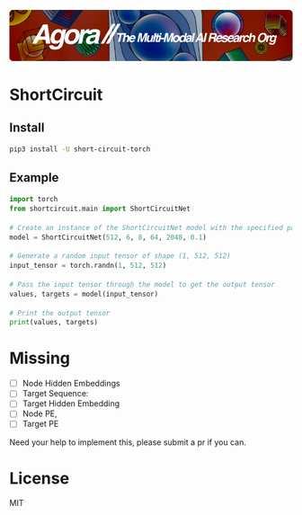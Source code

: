 [![Multi-Modality](agorabanner.png)](https://discord.com/servers/agora-999382051935506503)


# ShortCircuit


## Install
```bash
pip3 install -U short-circuit-torch
```


## Example

```python
import torch 
from shortcircuit.main import ShortCircuitNet

# Create an instance of the ShortCircuitNet model with the specified parameters
model = ShortCircuitNet(512, 6, 8, 64, 2048, 0.1)

# Generate a random input tensor of shape (1, 512, 512)
input_tensor = torch.randn(1, 512, 512)

# Pass the input tensor through the model to get the output tensor
values, targets = model(input_tensor)

# Print the output tensor
print(values, targets) 
```



# Missing
- [ ] Node Hidden Embeddings
- [ ] Target Sequence:
- [ ] Target Hidden Embedding
- [ ] Node PE,
- [ ] Target PE

Need your help to implement this, please submit a pr if you can.

# License
MIT
